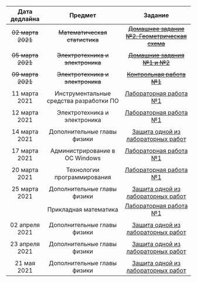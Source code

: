| Дата дедлайна | Предмет | Задание |
| :---: | :---: | :---: | 
|~~02 марта 2021~~ | ~~Математическая статистика~~ | ~~[Домашнее задание №2. Геометрическая схема](https://mvbabushkin.xyz/my/)~~  |
| | | |
|~~05 марта 2021~~ | ~~Электротехника и электроника~~ | ~~[Домашние задания №1 и №2](https://info-m3203.tech/subjects/eltech)~~ |
| | | |
|~~09 марта 2021~~ | ~~Электротехника и электроника~~ | ~~[Контрольная работа №1](https://info-m3203.tech/subjects/eltech)~~ |
| | | |
|11 марта 2021 | Инструментальные средства разработки ПО | [Лабораторная работа №1](https://drive.google.com/file/d/1GqmeOTbdS7W210KpwUj2jFe0CykeNLfj/view) |
| | | |
|12 марта 2021 | Электротехника и электроника | [Лабораторная работа №1](https://info-m3203.tech/subjects/eltech) |
| | | |
|14 марта 2021 | Дополнительные главы физики | [Защита одной из лабораторных работ](https://study.physics.itmo.ru/) |
| | | |
|17 марта 2021 | Администрирование в ОС Windows | [Лабораторная работа №1](https://drive.google.com/file/d/1VgQ9qo_Zw7qxGYeZfq3R26m9NvMglYGI/view?usp=sharing) |
| | | |
|20 марта 2021 | Технологии программирования | [Лабораторная работа №1](https://www.notion.so/1-c91c505841034d6381934db51a8ce3a9) |
| | | |
|25 марта 2021 | Дополнительные главы физики | [Защита одной из лабораторных работ](https://study.physics.itmo.ru/) |
| | Прикладная математика | [Лабораторная работа №1](http://mathdep.ifmo.ru/wp-content/uploads/2021/03/Lab_1_pm.pdf) |
| | | |
|02 апреля 2021 | Дополнительные главы физики | [Защита одной из лабораторных работ](https://study.physics.itmo.ru/) |
| | | |
|23 апреля 2021 | Дополнительные главы физики | [Защита одной из лабораторных работ](https://study.physics.itmo.ru/) |
| | | |
|21 мая 2021 | Дополнительные главы физики | [Защита одной из лабораторных работ](https://study.physics.itmo.ru/) |
